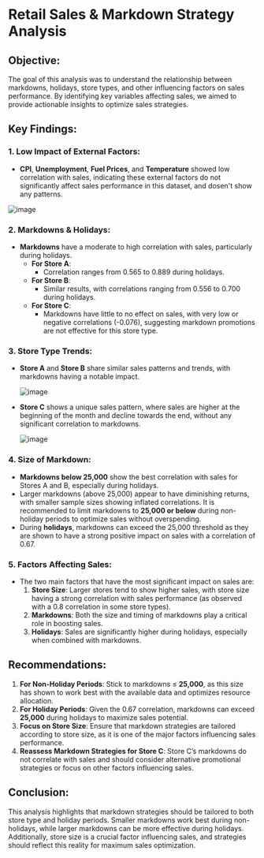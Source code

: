 # Retail Sales & Markdown Strategy Analysis

## Objective:
The goal of this analysis was to understand the relationship between markdowns, holidays, store types, and other influencing factors on sales performance. By identifying key variables affecting sales, we aimed to provide actionable insights to optimize sales strategies.
## Key Findings:

### 1. Low Impact of External Factors:
- **CPI**, **Unemployment**, **Fuel Prices**, and **Temperature** showed low correlation with sales, indicating these external factors do not significantly affect sales performance in this dataset, and dosen't show any patterns.

  
![image](https://github.com/user-attachments/assets/003153ee-cac6-460a-a24c-8ebd7d15e77a)

### 2. Markdowns & Holidays:
- **Markdowns** have a moderate to high correlation with sales, particularly during holidays.
    - **For Store A**:
        - Correlation ranges from 0.565 to 0.889 during holidays.
    - **For Store B**:
        - Similar results, with correlations ranging from 0.556 to 0.700 during holidays.
    - **For Store C**:
        - Markdowns have little to no effect on sales, with very low or negative correlations (-0.076), suggesting markdown promotions are not effective for this store type.

### 3. Store Type Trends:
- **Store A** and **Store B** share similar sales patterns and trends, with markdowns having a notable impact.
  
  ![image](https://github.com/user-attachments/assets/1e8b0c6d-005f-4011-b4cc-58d054822731)

- **Store C** shows a unique sales pattern, where sales are higher at the beginning of the month and decline towards the end, without any significant correlation to markdowns.

  ![image](https://github.com/user-attachments/assets/8b4f5e7a-6eb6-4eb1-b3cf-283171b848d4)


### 4. Size of Markdown:
- **Markdowns below 25,000** show the best correlation with sales for Stores A and B, especially during holidays.
- Larger markdowns (above 25,000) appear to have diminishing returns, with smaller sample sizes showing inflated correlations. It is recommended to limit markdowns to **25,000 or below** during non-holiday periods to optimize sales without overspending.
- During **holidays**, markdowns can exceed the 25,000 threshold as they are shown to have a strong positive impact on sales with a correlation of 0.67.

### 5. Factors Affecting Sales:
- The two main factors that have the most significant impact on sales are:
    1. **Store Size**: Larger stores tend to show higher sales, with store size having a strong correlation with sales performance (as observed with a 0.8 correlation in some store types).
    2. **Markdowns**: Both the size and timing of markdowns play a critical role in boosting sales.
    3. **Holidays**: Sales are significantly higher during holidays, especially when combined with markdowns.

## Recommendations:
1. **For Non-Holiday Periods**: Stick to markdowns ≤ **25,000**, as this size has shown to work best with the available data and optimizes resource allocation.
2. **For Holiday Periods**: Given the 0.67 correlation, markdowns can exceed **25,000** during holidays to maximize sales potential.
3. **Focus on Store Size**: Ensure that markdown strategies are tailored according to store size, as it is one of the major factors influencing sales performance.
4. **Reassess Markdown Strategies for Store C**: Store C’s markdowns do not correlate with sales and should consider alternative promotional strategies or focus on other factors influencing sales.

## Conclusion:
This analysis highlights that markdown strategies should be tailored to both store type and holiday periods. Smaller markdowns work best during non-holidays, while larger markdowns can be more effective during holidays. Additionally, store size is a crucial factor influencing sales, and strategies should reflect this reality for maximum sales optimization.
